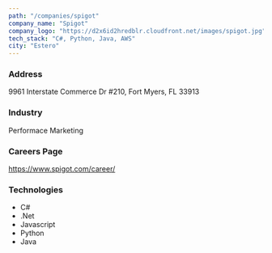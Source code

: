 ```yaml
---
path: "/companies/spigot"
company_name: "Spigot"
company_logo: "https://d2x6id2hredblr.cloudfront.net/images/spigot.jpg"
tech_stack: "C#, Python, Java, AWS"
city: "Estero"
---
```


### Address

9961 Interstate Commerce Dr #210, Fort Myers, FL 33913

### Industry

Performace Marketing

### Careers Page

https://www.spigot.com/career/

### Technologies

- C#
- .Net
- Javascript
- Python
- Java
